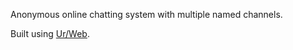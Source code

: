 Anonymous online chatting system with multiple named channels.

Built using [Ur/Web](http://www.impredicative.com/ur/).